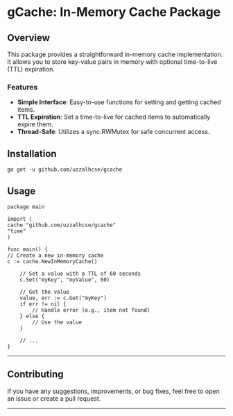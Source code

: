# gCache: In-Memory Cache Package
## Overview

This package provides a straightforward in-memory cache implementation. It allows you to store key-value pairs in memory with optional time-to-live (TTL) expiration.


### Features

-   **Simple Interface**: Easy-to-use functions for setting and getting cached items.
-   **TTL Expiration**: Set a time-to-live for cached items to automatically expire them.
-   **Thread-Safe**: Utilizes a sync.RWMutex for safe concurrent access.

## Installation
`go get -u github.com/uzzalhcse/gcache` 

## Usage
```
package main

import (
cache "github.com/uzzalhcse/gcache"
"time"
)

func main() {
// Create a new in-memory cache
c := cache.NewInMemoryCache()

	// Set a value with a TTL of 60 seconds
	c.Set("myKey", "myValue", 60)

	// Get the value
	value, err := c.Get("myKey")
	if err != nil {
		// Handle error (e.g., item not found)
	} else {
		// Use the value
	}

	// ...
}
``` 

----------

## Contributing

If you have any suggestions, improvements, or bug fixes, feel free to open an issue or create a pull request.

----------
